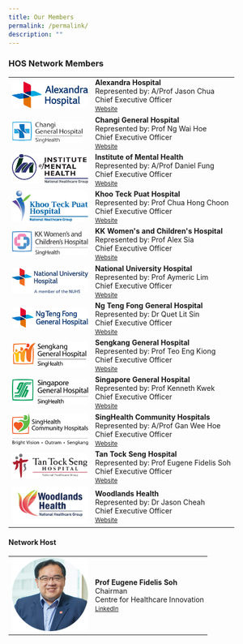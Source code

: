 ```yaml
---
title: Our Members
permalink: /permalink/
description: ""
---
```

<h3>HOS Network Members</h3>


<table cellpadding="10" border="0" style="width: 100%;">
<tbody>
	<tr>
<td style="width: 150px;"><img src="/images/HOS%20Members%20Logo/ah%20logo.png"></td>
<td><strong>Alexandra Hospital</strong><br>Represented by: A/Prof Jason Chua<br>
Chief Executive Officer <br><a href="https://www.ah.com.sg/Pages/Home.aspx" target="_blank"><small>Website</small></a><br></td>
</tr>
	<tr>
<td style="width: 150px;"><img src="/images/HOS%20Members%20Logo/changi%20general%20hosp.png"></td>
<td><strong>Changi General Hospital</strong><br>Represented by: Prof Ng Wai Hoe <br>Chief Executive Officer<br><a href="https://www.cgh.com.sg/" target="_blank"><small>Website</small></a><br></td>
</tr>
<tr>
<td style="width: 150px;"><img alt="IMH" src="/images/HOS%20Members%20Logo/imh%20harmonised%20color.png"></td>
<td><strong>Institute of Mental Health</strong><br>Represented by: A/Prof Daniel Fung<br>Chief Executive Officer<br><a href="https://www.imh.com.sg/Pages/default.aspx" target="_blank"><small>Website</small></a><br></td>
</tr>
<tr>
<td style="width: 150px;"><img src="/images/HOS%20Members%20Logo/ktph%20nhg%20logo%20-%20fc.png"></td>
<td><strong>Khoo Teck Puat Hospital</strong><br>Represented by: Prof Chua Hong Choon<br>Chief Executive Officer<br><a href="https://www.ktph.com.sg/" target="_blank"><small>Website</small></a><br></td>
</tr>
	<tr>
<td style="width: 150px;"><img src="/images/HOS%20Members%20Logo/kk%20hospital.png"></td>
<td><strong>KK Women's and Children's Hospital</strong><br>Represented by: Prof Alex Sia<br>Chief Executive Officer<br><a href="https://www.kkh.com.sg/" target="_blank"><small>Website</small></a><br></td>
</tr>
<tr>
<td style="width: 150px;"><img alt="andrew1" src="/images/HOS%20Members%20Logo/nuh%20logo%20cmyk%20endorsement%20011119.png"></td>
<td><strong>National University Hospital</strong><br>Represented by: Prof Aymeric Lim<br>Chief Executive Officer<br><a href="https://www.nuh.com.sg/Pages/Home.aspx" target="_blank"><small>Website</small></a><br></td>
</tr>
<tr>
<td style="width: 150px;"><img alt="andrew1" src="/images/HOS%20Members%20Logo/ntfgh%20logo.png"></td>
<td><strong>Ng Teng Fong General Hospital </strong><br>Represented by: Dr Quet Lit Sin<br>Chief Executive Officer<br><a href="https://www.ntfgh.com.sg/Pages/default.aspx" target="_blank"><small>Website</small></a><br></td>
</tr>
<tr><td style="width: 150px;"><img alt="andrew1" src="/images/HOS%20Members%20Logo/shk-logo-01.png"></td>
<td><strong>Sengkang General Hospital<br> </strong>Represented by: Prof Teo Eng Kiong<br>Chief Executive Officer<br><a href="https://www.skh.com.sg/" target="_blank"><small>Website</small></a><br></td>
</tr>
<tr><td style="width: 150px;"><img alt="andrew1" src="/images/HOS%20Members%20Logo/sgh_nobackground.png"></td>
<td><strong>Singapore General Hospital</strong><br>Represented by: Prof Kenneth Kwek<br>Chief Executive Officer<br><a href="https://www.sgh.com.sg/" target="_blank"><small>Website</small></a><br></td>
</tr>
<tr><td style="width: 150px;"><img alt="andrew1" src="/images/HOS%20Members%20Logo/singhealth%20community%20.png"></td>
<td><strong>SingHealth Community Hospitals</strong><br>Represented by: A/Prof Gan Wee Hoe<br>Chief Executive Officer<br><a href="https://www.singhealth.com.sg/SCH" target="_blank"><small>Website</small></a><br></td>
</tr>
<tr><td style="width: 150px;"><img src="/images/HOS%20Members%20Logo/ttsh%20logo.png"></td>
<td><strong>Tan Tock Seng Hospital</strong><br>Represented by: Prof Eugene Fidelis Soh<br>Chief Executive Officer<br><a href="https://www.ttsh.com.sg/Pages/default.aspx" target="_blank"><small>Website</small></a><br></td>
</tr>
<tr><td style="width: 150px;"><img alt="andrew1" src="/images/HOS%20Members%20Logo/woodlands%20health.jpg"></td>
<td><strong>Woodlands Health</strong><br>Represented by: Dr Jason Cheah<br>Chief Executive Officer<br><a href="https://www.wh.com.sg/" target="_blank"><small>Website</small></a><br></td>
</tr>


</tbody></table>

<h4>Network Host</h4>

<table cellpadding="10" border="0" style="width: 100%;">
<tbody>
<tr>
<td style="width: 150px;"><a href="https://www.linkedin.com/in/eugenefidelissoh/"><img src="/images/chairman2.png"></a></td>
<td><strong>Prof Eugene Fidelis Soh</strong><br>Chairman<br>Centre for Healthcare Innovation<br><a href="https://www.linkedin.com/in/eugenefidelissoh/" target="_blank"><small>LinkedIn</small></a><br>
</td></tr>
</tbody>
</table>